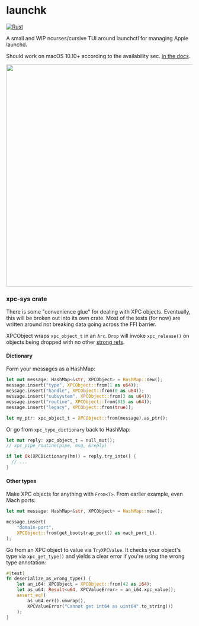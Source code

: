 # launchk

[![Rust](https://github.com/mach-kernel/launchk/actions/workflows/rust.yml/badge.svg?branch=master)](https://github.com/mach-kernel/launchk/actions/workflows/rust.yml)

A small and WIP ncurses/cursive TUI around launchctl for managing Apple launchd.

Should work on macOS 10.10+ according to the availability sec. [in the docs](https://developer.apple.com/documentation/xpc?language=objc).

<img src="https://i.imgur.com/jccLO5r.gif" width="600">

### xpc-sys crate

There is some "convenience glue" for dealing with XPC objects. Eventually, this will be broken out into its own crate. Most of the tests (for now) are written around not breaking data going across the FFI barrier.

XPCObject wraps `xpc_object_t` in an `Arc`. `Drop` will invoke `xpc_release()` on objects being dropped with no other [strong refs](https://doc.rust-lang.org/std/sync/struct.Arc.html#method.strong_count).  

#### Dictionary

Form your messages as a HashMap:

```rust
let mut message: HashMap<&str, XPCObject> = HashMap::new();
message.insert("type", XPCObject::from(1 as u64));
message.insert("handle", XPCObject::from(0 as u64));
message.insert("subsystem", XPCObject::from(3 as u64));
message.insert("routine", XPCObject::from(815 as u64));
message.insert("legacy", XPCObject::from(true));

let my_ptr: xpc_object_t = XPCObject::from(message).as_ptr();
```

Or go from `xpc_type_dictionary` back to HashMap:

```rust
let mut reply: xpc_object_t = null_mut();
// xpc_pipe_routine(pipe, msg, &reply)

if let Ok(XPCDictionary(hm)) = reply.try_into() {
  // ...
}
```

#### Other types

Make XPC objects for anything with `From<T>`. From earlier example, even Mach ports:
```rust
let mut message: HashMap<&str, XPCObject> = HashMap::new();

message.insert(
    "domain-port",
    XPCObject::from(get_bootstrap_port() as mach_port_t),
);
```

Go from an XPC object to value via `TryXPCValue`. It checks your object's type via `xpc_get_type()` and yields a clear error if you're using the wrong type annotation:
```rust
#[test]
fn deserialize_as_wrong_type() {
    let an_i64: XPCObject = XPCObject::from(42 as i64);
    let as_u64: Result<u64, XPCValueError> = an_i64.xpc_value();
    assert_eq!(
        as_u64.err().unwrap(),
        XPCValueError("Cannot get int64 as uint64".to_string())
    );
}
```
